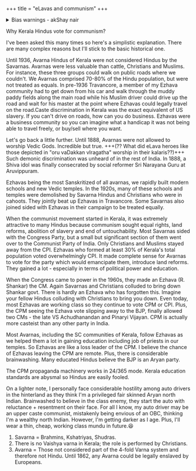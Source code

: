 +++
title = "eLavas and communism"
+++

<details><summary>Bias warnings - akShay nair</summary>

- Take it with a bucket of salt. Many things are errenous. He had earlier written that Kerala was mainly a Buddhist society before Nambuthiris came in.
- He's wrong that Avarnas weren't considered as Hindus...they had their own rituals and worship. For instance many rites related to Theyyam are done by them, Even in important temples like at Kottiyoor, they have special rights to perform abhisheka with tender coconut water. Also most of the early commie leaders were Nairs and Brahmins, not Avarnas. When AK Gopalan, a Nair commie leader tried to preach equal rights for all Hindus, a group of Thiyyas (OP's caste) actually beat him up.
</details>



Why Kerala Hindus vote for communism?


I've been asked this many times so here's a simplistic explanation. There are many complex reasons but I'll stick to the basic historical one. 

Until 1936, Avarna Hindus of Kerala were not considered Hindus by the Savarnas. Avarnas were less valuable than cattle, Christians and Muslims. For instance, these three groups could walk on public roads where we couldn't. We Avarnas comprised 70-80% of the Hindu population, but were not treated as equals. In pre-1936 Travancore, a member of my Ezhava community had to get down from his car and walk through the muddy paddy fields along the main road while his Muslim driver could drive up the road and wait for his master at the point where Ezhavas could legally travel on the road.Caste discrimination in Kerala was the exact equivalent of US slavery. If you can't drive on roads, how can you do business. Ezhavas were a business community so you can imagine what a handicap it was not being able to travel freely, or buy/sell where you want.

Let's go back a little further. Until 1888, Avarnas were not allowed to worship Vedic Gods. Incredible but true. +++(?? What did eLava heroes like those depicted in "oru vaDakkan vIragatha" worship in their kalaris??)+++ Such demonic discrimination was unheard of in the rest of India. In 1888, a Shiva idol was finally consecrated by social reformer Sri Narayana Guru at Aruvippuram. 

Ezhavas being the most Sanskritized of all avarnas, we rapidly built modern schools and new Vedic temples. In the 1920s, many of these schools and temples were demolished by Savarna Hindus and Christians who were in cahoots. They jointly beat up Ezhavas in Travancore. Some Savarnas also joined sided with Ezhavas in their campaign to be treated equally. 

When the communist movement started in Kerala, it was extremely attractive to many Hindus because communism sought equal rights, land reforms, abolition of slavery and end of untouchability. Most Savarnas sided with the Congress Party, but a small but significant section of them went over to the Communist Party of India. Only Christians and Muslims stayed away from the CPI. Ezhavas who formed at least 30% of Kerala's total population voted overwhelmingly CPI. It made complete sense for Avarnas to vote for the party which would emancipate them, introduce land reforms. They gained a lot - especially in terms of political power and education.

When the Congress came to power in the 1960s, they made an Ezhava (R. Shankar) the CM. Again Savarnas and Christians colluded to bring down Shankar govt. There is hardly an Ezhava who has forgotten this. Imagine your fellow Hindus colluding with Christians to bring you down. Even today, most Ezhavas are working class so they continue to vote CPM or CPI. Plus, the CPM seeing the Ezhava vote slipping away to the BJP, finally allowed two CMs - the late VS Achudhanandan and Pinaryi Vijayan. CPM is actually more casteist than any other party in India.

Most Avarnas, including the SC communities of Kerala, follow Ezhavas as we helped them a lot in gaining education including job of priests in our temples. So Ezhavas are like a loss leader of the CPM. I believe the chance of Ezhavas leaving the CPM are remote. Plus, there is considerable brainwashing. Many educated Hindus believe the BJP is an Aryan party. 

The CPM propaganda machinery works in 24/365 mode. Kerala education standards are abysmal so Hindus are easily fooled.

On a lighter note, I personally face considerable hostility among auto drivers in the hinterland as they think I'm a privileged fair skinned Aryan north Indian. Brainwashed to believe in the class enemy, they start the auto with reluctance + resentment on their face. For all I know, my auto driver may be an upper caste communist, mistakenly being envious of an OBC, thinking I'm a wealthy north Indian. However, I'm getting darker as I age. Plus, I'll wear a thin, cheap, working class mundu in future.😆


1. Savarna = Brahmins, Kshatriyas, Shudras.
2. There is no Vaishya varna in Kerala; the role is performed by Christians.
3. Avarna = Those not considered part of the 4-fold Varna system and therefore not Hindu. Until 1862, any Avarna could be legally enslaved by Europeans.


